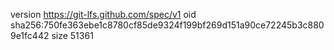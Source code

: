 version https://git-lfs.github.com/spec/v1
oid sha256:750fe363ebe1c8780cf85de9324f199bf269d151a90ce72245b3c8809e1fc442
size 51361
